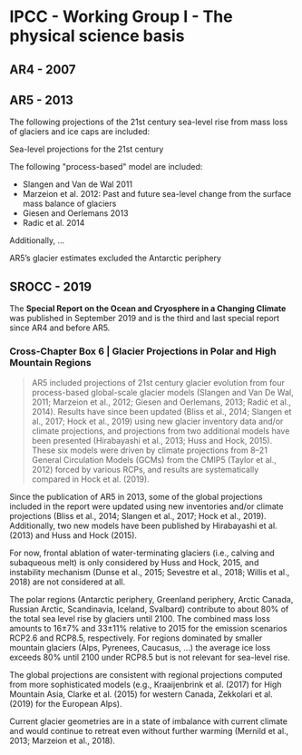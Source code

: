 # IPCC - Working Group I - The physical science basis

## AR4 - 2007



## AR5 - 2013

The following projections of the 21st century sea-level rise from mass loss of glaciers and ice caps are included:

Sea-level projections for the 21st century

The following "process-based" model are included:

- Slangen and Van de Wal 2011
- Marzeion et al. 2012: Past and future sea-level change from the surface mass balance of glaciers
- Giesen and Oerlemans 2013
- Radic et al. 2014

Additionally, ...

AR5’s glacier estimates excluded the Antarctic periphery

## SROCC - 2019

The **Special Report on the Ocean and Cryosphere in a Changing Climate** was published in September 2019 and is the third and last special report since AR4 and before AR5.

### Cross-Chapter Box 6 | Glacier Projections in Polar and High Mountain Regions

> AR5 included projections of 21st century glacier evolution from four process-based global-scale glacier models (Slangen and Van De Wal, 2011; Marzeion et al., 2012; Giesen and Oerlemans, 2013; Radić et al., 2014). Results have since been updated (Bliss et al., 2014; Slangen et al., 2017; Hock et al., 2019) using new glacier inventory data and/or climate projections, and projections from two additional models have been presented (Hirabayashi et al., 2013; Huss and Hock, 2015). These six models were driven by climate projections from 8–21 General Circulation Models (GCMs) from the CMIP5 (Taylor et al., 2012) forced by various RCPs, and results are systematically compared in Hock et al. (2019).

Since the publication of AR5 in 2013, some of the global projections included in the report were updated using new inventories and/or climate projections (Bliss et al., 2014; Slangen et al., 2017; Hock et al., 2019). Additionally, two new models have been published by Hirabayashi et al. (2013) and Huss and Hock (2015).

For now, frontal ablation of water-terminating glaciers (i.e., calving and subaqueous melt) is only considered by Huss and Hock, 2015, and instability mechanism (Dunse et al., 2015; Sevestre et al., 2018; Willis et al., 2018) are not considered at all.

The polar regions (Antarctic periphery, Greenland periphery, Arctic Canada, Russian Arctic, Scandinavia, Iceland, Svalbard) contribute to about 80% of the total sea level rise by glaciers until 2100. The combined mass loss amounts to 16±7% and 33±11% relative to 2015 for the emission scenarios RCP2.6 and RCP8.5, respectively. For regions dominated by smaller mountain glaciers (Alps, Pyrenees, Caucasus, ...) the average ice loss exceeds 80% until 2100 under RCP8.5 but is not relevant for sea-level rise.

The global projections are consistent with regional projections computed from more sophisticated models (e.g., Kraaijenbrink et al. (2017) for High Mountain Asia, Clarke et al. (2015) for western Canada, Zekkolari et al. (2019) for the European Alps).

Current glacier geometries are in a state of imbalance with current climate and would continue to retreat even without further warming (Mernild et al., 2013; Marzeion et al., 2018).